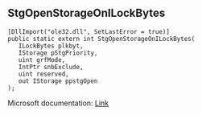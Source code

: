 ## StgOpenStorageOnILockBytes

```
[DllImport("ole32.dll", SetLastError = true)]
public static extern int StgOpenStorageOnILockBytes(
   ILockBytes plkbyt,
   IStorage pStgPriority,
   uint grfMode,
   IntPtr snbExclude,
   uint reserved,
   out IStorage ppstgOpen
);
```

Microsoft documentation: [Link](https://learn.microsoft.com/en-us/windows/win32/api/coml2api/nf-coml2api-stgopenstorageonilockbytes)
